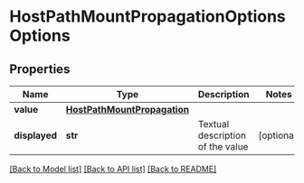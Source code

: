 # HostPathMountPropagationOptionsOptions

## Properties
Name | Type | Description | Notes
------------ | ------------- | ------------- | -------------
**value** | [**HostPathMountPropagation**](HostPathMountPropagation.md) |  | 
**displayed** | **str** | Textual description of the value | [optional] 

[[Back to Model list]](../README.md#documentation-for-models) [[Back to API list]](../README.md#documentation-for-api-endpoints) [[Back to README]](../README.md)

